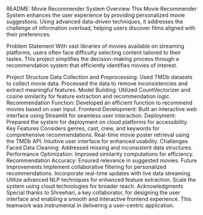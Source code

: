 README: Movie Recommender System
Overview
This Movie Recommender System enhances the user experience by providing personalized movie suggestions. Using advanced data-driven techniques, it addresses the challenge of information overload, helping users discover films aligned with their preferences.

Problem Statement
With vast libraries of movies available on streaming platforms, users often face difficulty selecting content tailored to their tastes. This project simplifies the decision-making process through a recommendation system that efficiently identifies movies of interest.

Project Structure
Data Collection and Preprocessing:
Used TMDb datasets to collect movie data.
Processed the data to remove inconsistencies and extract meaningful features.
Model Building:
Utilized CountVectorizer and cosine similarity for feature extraction and recommendation logic.
Recommendation Function:
Developed an efficient function to recommend movies based on user input.
Frontend Development:
Built an interactive web interface using Streamlit for seamless user interaction.
Deployment:
Prepared the system for deployment on cloud platforms for accessibility.
Key Features
Considers genres, cast, crew, and keywords for comprehensive recommendations.
Real-time movie poster retrieval using the TMDb API.
Intuitive user interface for enhanced usability.
Challenges Faced
Data Cleaning: Addressed missing and inconsistent data structures.
Performance Optimization: Improved similarity computations for efficiency.
Recommendation Accuracy: Ensured relevance in suggested movies.
Future Improvements
Implement collaborative filtering for personalized recommendations.
Incorporate real-time updates with live data streaming.
Utilize advanced NLP techniques for enhanced feature extraction.
Scale the system using cloud technologies for broader reach.
Acknowledgments
Special thanks to Shreehari, a key collaborator, for designing the user interface and enabling a smooth and interactive frontend experience. This teamwork was instrumental in delivering a user-centric application.
